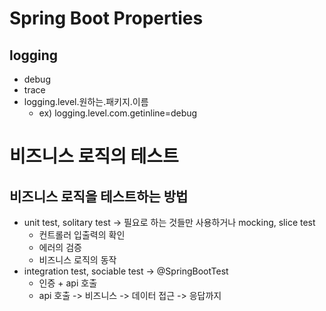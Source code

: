 # Spring Boot Properties
## logging
- debug
- trace
- logging.level.원하는.패키지.이름
  - ex) logging.level.com.getinline=debug

# 비즈니스 로직의 테스트
## 비즈니스 로직을 테스트하는 방법
- unit test, solitary test -> 필요로 하는 것들만 사용하거나 mocking, slice test
  - 컨트롤러 입출력의 확인
  - 에러의 검증
  - 비즈니스 로직의 동작
- integration test, sociable test -> @SpringBootTest
  - 인증 + api 호출
  - api 호출 -> 비즈니스 -> 데이터 접근 -> 응답까지

